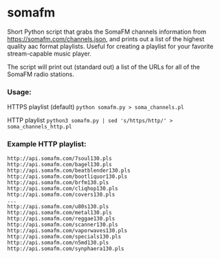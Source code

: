 # somafm

Short Python script that grabs the SomaFM channels information from https://somafm.com/channels.json, and prints out a list of the highest quality aac format playlists. Useful for creating a playlist for your favorite stream-capable music player.

The script will print out (standard out) a list of the URLs for all of the SomaFM radio stations.


### Usage:

HTTPS playlist (default)
    `python somafm.py > soma_channels.pl`

HTTP playlist
    `python3 somafm.py | sed 's/https/http/' > soma_channels_http.pl`


### Example HTTP playlist:

```
http://api.somafm.com/7soul130.pls
http://api.somafm.com/bagel130.pls
http://api.somafm.com/beatblender130.pls
http://api.somafm.com/bootliquor130.pls
http://api.somafm.com/brfm130.pls
http://api.somafm.com/cliqhop130.pls
http://api.somafm.com/covers130.pls
...
http://api.somafm.com/u80s130.pls
http://api.somafm.com/metal130.pls
http://api.somafm.com/reggae130.pls
http://api.somafm.com/scanner130.pls
http://api.somafm.com/vaporwaves130.pls
http://api.somafm.com/specials130.pls
http://api.somafm.com/n5md130.pls
http://api.somafm.com/synphaera130.pls
```